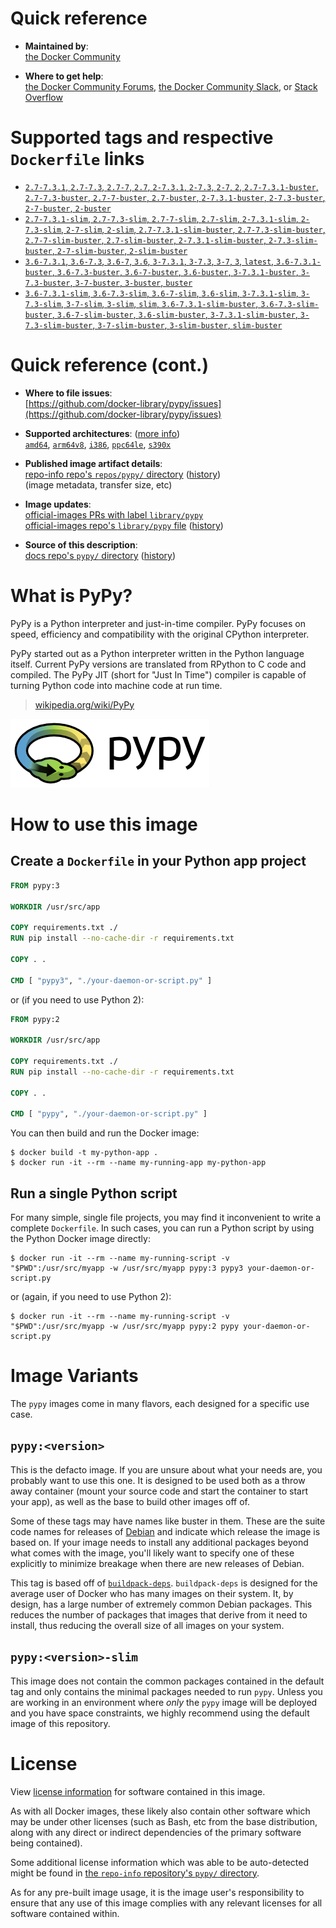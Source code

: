 <!--

********************************************************************************

WARNING:

    DO NOT EDIT "pypy/README.md"

    IT IS AUTO-GENERATED

    (from the other files in "pypy/" combined with a set of templates)

********************************************************************************

-->

# Quick reference

-	**Maintained by**:  
	[the Docker Community](https://github.com/docker-library/pypy)

-	**Where to get help**:  
	[the Docker Community Forums](https://forums.docker.com/), [the Docker Community Slack](https://dockr.ly/slack), or [Stack Overflow](https://stackoverflow.com/search?tab=newest&q=docker)

# Supported tags and respective `Dockerfile` links

-	[`2.7-7.3.1`, `2.7-7.3`, `2.7-7`, `2.7`, `2-7.3.1`, `2-7.3`, `2-7`, `2`, `2.7-7.3.1-buster`, `2.7-7.3-buster`, `2.7-7-buster`, `2.7-buster`, `2-7.3.1-buster`, `2-7.3-buster`, `2-7-buster`, `2-buster`](https://github.com/docker-library/pypy/blob/7823435728677cc516632de760e8686c96aaa8f9/2.7/Dockerfile)
-	[`2.7-7.3.1-slim`, `2.7-7.3-slim`, `2.7-7-slim`, `2.7-slim`, `2-7.3.1-slim`, `2-7.3-slim`, `2-7-slim`, `2-slim`, `2.7-7.3.1-slim-buster`, `2.7-7.3-slim-buster`, `2.7-7-slim-buster`, `2.7-slim-buster`, `2-7.3.1-slim-buster`, `2-7.3-slim-buster`, `2-7-slim-buster`, `2-slim-buster`](https://github.com/docker-library/pypy/blob/7823435728677cc516632de760e8686c96aaa8f9/2.7/slim/Dockerfile)
-	[`3.6-7.3.1`, `3.6-7.3`, `3.6-7`, `3.6`, `3-7.3.1`, `3-7.3`, `3-7`, `3`, `latest`, `3.6-7.3.1-buster`, `3.6-7.3-buster`, `3.6-7-buster`, `3.6-buster`, `3-7.3.1-buster`, `3-7.3-buster`, `3-7-buster`, `3-buster`, `buster`](https://github.com/docker-library/pypy/blob/7823435728677cc516632de760e8686c96aaa8f9/3.6/Dockerfile)
-	[`3.6-7.3.1-slim`, `3.6-7.3-slim`, `3.6-7-slim`, `3.6-slim`, `3-7.3.1-slim`, `3-7.3-slim`, `3-7-slim`, `3-slim`, `slim`, `3.6-7.3.1-slim-buster`, `3.6-7.3-slim-buster`, `3.6-7-slim-buster`, `3.6-slim-buster`, `3-7.3.1-slim-buster`, `3-7.3-slim-buster`, `3-7-slim-buster`, `3-slim-buster`, `slim-buster`](https://github.com/docker-library/pypy/blob/7823435728677cc516632de760e8686c96aaa8f9/3.6/slim/Dockerfile)

# Quick reference (cont.)

-	**Where to file issues**:  
	[https://github.com/docker-library/pypy/issues](https://github.com/docker-library/pypy/issues)

-	**Supported architectures**: ([more info](https://github.com/docker-library/official-images#architectures-other-than-amd64))  
	[`amd64`](https://hub.docker.com/r/amd64/pypy/), [`arm64v8`](https://hub.docker.com/r/arm64v8/pypy/), [`i386`](https://hub.docker.com/r/i386/pypy/), [`ppc64le`](https://hub.docker.com/r/ppc64le/pypy/), [`s390x`](https://hub.docker.com/r/s390x/pypy/)

-	**Published image artifact details**:  
	[repo-info repo's `repos/pypy/` directory](https://github.com/docker-library/repo-info/blob/master/repos/pypy) ([history](https://github.com/docker-library/repo-info/commits/master/repos/pypy))  
	(image metadata, transfer size, etc)

-	**Image updates**:  
	[official-images PRs with label `library/pypy`](https://github.com/docker-library/official-images/pulls?q=label%3Alibrary%2Fpypy)  
	[official-images repo's `library/pypy` file](https://github.com/docker-library/official-images/blob/master/library/pypy) ([history](https://github.com/docker-library/official-images/commits/master/library/pypy))

-	**Source of this description**:  
	[docs repo's `pypy/` directory](https://github.com/docker-library/docs/tree/master/pypy) ([history](https://github.com/docker-library/docs/commits/master/pypy))

# What is PyPy?

PyPy is a Python interpreter and just-in-time compiler. PyPy focuses on speed, efficiency and compatibility with the original CPython interpreter.

PyPy started out as a Python interpreter written in the Python language itself. Current PyPy versions are translated from RPython to C code and compiled. The PyPy JIT (short for "Just In Time") compiler is capable of turning Python code into machine code at run time.

> [wikipedia.org/wiki/PyPy](https://en.wikipedia.org/wiki/PyPy)

![logo](https://raw.githubusercontent.com/docker-library/docs/ff804ee81e3f94dab5cd207a0a0504e5e67606dd/pypy/logo.png)

# How to use this image

## Create a `Dockerfile` in your Python app project

```dockerfile
FROM pypy:3

WORKDIR /usr/src/app

COPY requirements.txt ./
RUN pip install --no-cache-dir -r requirements.txt

COPY . .

CMD [ "pypy3", "./your-daemon-or-script.py" ]
```

or (if you need to use Python 2):

```dockerfile
FROM pypy:2

WORKDIR /usr/src/app

COPY requirements.txt ./
RUN pip install --no-cache-dir -r requirements.txt

COPY . .

CMD [ "pypy", "./your-daemon-or-script.py" ]
```

You can then build and run the Docker image:

```console
$ docker build -t my-python-app .
$ docker run -it --rm --name my-running-app my-python-app
```

## Run a single Python script

For many simple, single file projects, you may find it inconvenient to write a complete `Dockerfile`. In such cases, you can run a Python script by using the Python Docker image directly:

```console
$ docker run -it --rm --name my-running-script -v "$PWD":/usr/src/myapp -w /usr/src/myapp pypy:3 pypy3 your-daemon-or-script.py
```

or (again, if you need to use Python 2):

```console
$ docker run -it --rm --name my-running-script -v "$PWD":/usr/src/myapp -w /usr/src/myapp pypy:2 pypy your-daemon-or-script.py
```

# Image Variants

The `pypy` images come in many flavors, each designed for a specific use case.

## `pypy:<version>`

This is the defacto image. If you are unsure about what your needs are, you probably want to use this one. It is designed to be used both as a throw away container (mount your source code and start the container to start your app), as well as the base to build other images off of.

Some of these tags may have names like buster in them. These are the suite code names for releases of [Debian](https://wiki.debian.org/DebianReleases) and indicate which release the image is based on. If your image needs to install any additional packages beyond what comes with the image, you'll likely want to specify one of these explicitly to minimize breakage when there are new releases of Debian.

This tag is based off of [`buildpack-deps`](https://hub.docker.com/_/buildpack-deps/). `buildpack-deps` is designed for the average user of Docker who has many images on their system. It, by design, has a large number of extremely common Debian packages. This reduces the number of packages that images that derive from it need to install, thus reducing the overall size of all images on your system.

## `pypy:<version>-slim`

This image does not contain the common packages contained in the default tag and only contains the minimal packages needed to run `pypy`. Unless you are working in an environment where *only* the `pypy` image will be deployed and you have space constraints, we highly recommend using the default image of this repository.

# License

View [license information](https://bitbucket.org/pypy/pypy/src/c3ff0dd6252b6ba0d230f3624dbb4aab8973a1d0/LICENSE?at=default) for software contained in this image.

As with all Docker images, these likely also contain other software which may be under other licenses (such as Bash, etc from the base distribution, along with any direct or indirect dependencies of the primary software being contained).

Some additional license information which was able to be auto-detected might be found in [the `repo-info` repository's `pypy/` directory](https://github.com/docker-library/repo-info/tree/master/repos/pypy).

As for any pre-built image usage, it is the image user's responsibility to ensure that any use of this image complies with any relevant licenses for all software contained within.
